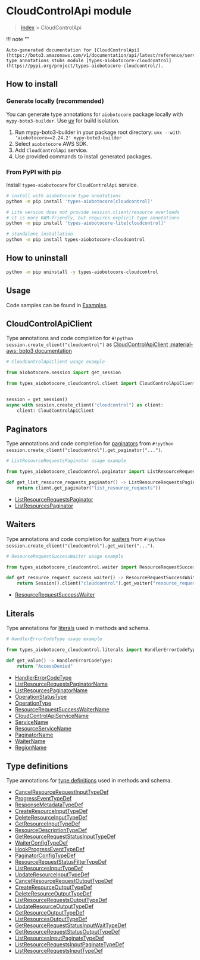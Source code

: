 # CloudControlApi module

> [Index](../README.md) > CloudControlApi


!!! note ""

    Auto-generated documentation for [CloudControlApi](https://boto3.amazonaws.com/v1/documentation/api/latest/reference/services/cloudcontrol.html#cloudcontrolapi)
    type annotations stubs module [types-aiobotocore-cloudcontrol](https://pypi.org/project/types-aiobotocore-cloudcontrol/).

## How to install

### Generate locally (recommended)

You can generate type annotations for `aiobotocore` package locally with `mypy-boto3-builder`.
Use [uv](https://docs.astral.sh/uv/getting-started/installation/) for build isolation.

1. Run mypy-boto3-builder in your package root directory: `uvx --with 'aiobotocore==2.24.2' mypy-boto3-builder`
1. Select `aiobotocore` AWS SDK.
1. Add `CloudControlApi` service.
1. Use provided commands to install generated packages.



### From PyPI with pip

Install `types-aiobotocore` for `CloudControlApi` service.

```bash
# install with aiobotocore type annotations
python -m pip install 'types-aiobotocore[cloudcontrol]'

# Lite version does not provide session.client/resource overloads
# it is more RAM-friendly, but requires explicit type annotations
python -m pip install 'types-aiobotocore-lite[cloudcontrol]'

# standalone installation
python -m pip install types-aiobotocore-cloudcontrol
```



## How to uninstall

```bash
python -m pip uninstall -y types-aiobotocore-cloudcontrol
```

## Usage

Code samples can be found in [Examples](./usage.md).

## CloudControlApiClient

Type annotations and code completion for  `#!python session.create_client("cloudcontrol")` as [CloudControlApiClient](./client.md)
[:material-aws: boto3 documentation](https://boto3.amazonaws.com/v1/documentation/api/latest/reference/services/cloudcontrol.html#CloudControlApi.Client)

```python
# CloudControlApiClient usage example

from aiobotocore.session import get_session

from types_aiobotocore_cloudcontrol.client import CloudControlApiClient


session = get_session()
async with session.create_client("cloudcontrol") as client:
    client: CloudControlApiClient
```


## Paginators

Type annotations and code completion for
[paginators](./paginators.md)
from `#!python session.create_client("cloudcontrol").get_paginator("...")`.

```python
# ListResourceRequestsPaginator usage example

from types_aiobotocore_cloudcontrol.paginator import ListResourceRequestsPaginator

def get_list_resource_requests_paginator() -> ListResourceRequestsPaginator:
    return client.get_paginator("list_resource_requests"))
```

- [ListResourceRequestsPaginator](./paginators.md#listresourcerequestspaginator)
- [ListResourcesPaginator](./paginators.md#listresourcespaginator)




## Waiters

Type annotations and code completion for
[waiters](./waiters.md)
from `#!python session.create_client("cloudcontrol").get_waiter("...")`.

```python
# ResourceRequestSuccessWaiter usage example

from types_aiobotocore_cloudcontrol.waiter import ResourceRequestSuccessWaiter

def get_resource_request_success_waiter() -> ResourceRequestSuccessWaiter:
    return Session().client("cloudcontrol").get_waiter("resource_request_success")
```

- [ResourceRequestSuccessWaiter](./waiters.md#resourcerequestsuccesswaiter)






## Literals

Type annotations for [literals](./literals.md) used in methods and schema.

```python
# HandlerErrorCodeType usage example

from types_aiobotocore_cloudcontrol.literals import HandlerErrorCodeType

def get_value() -> HandlerErrorCodeType:
    return "AccessDenied"
```

- [HandlerErrorCodeType](./literals.md#handlererrorcodetype)
- [ListResourceRequestsPaginatorName](./literals.md#listresourcerequestspaginatorname)
- [ListResourcesPaginatorName](./literals.md#listresourcespaginatorname)
- [OperationStatusType](./literals.md#operationstatustype)
- [OperationType](./literals.md#operationtype)
- [ResourceRequestSuccessWaiterName](./literals.md#resourcerequestsuccesswaitername)
- [CloudControlApiServiceName](./literals.md#cloudcontrolapiservicename)
- [ServiceName](./literals.md#servicename)
- [ResourceServiceName](./literals.md#resourceservicename)
- [PaginatorName](./literals.md#paginatorname)
- [WaiterName](./literals.md#waitername)
- [RegionName](./literals.md#regionname)




## Type definitions

Type annotations for [type definitions](./type_defs.md) used in methods and schema.

- [CancelResourceRequestInputTypeDef](./type_defs.md#cancelresourcerequestinputtypedef)
- [ProgressEventTypeDef](./type_defs.md#progresseventtypedef)
- [ResponseMetadataTypeDef](./type_defs.md#responsemetadatatypedef)
- [CreateResourceInputTypeDef](./type_defs.md#createresourceinputtypedef)
- [DeleteResourceInputTypeDef](./type_defs.md#deleteresourceinputtypedef)
- [GetResourceInputTypeDef](./type_defs.md#getresourceinputtypedef)
- [ResourceDescriptionTypeDef](./type_defs.md#resourcedescriptiontypedef)
- [GetResourceRequestStatusInputTypeDef](./type_defs.md#getresourcerequeststatusinputtypedef)
- [WaiterConfigTypeDef](./type_defs.md#waiterconfigtypedef)
- [HookProgressEventTypeDef](./type_defs.md#hookprogresseventtypedef)
- [PaginatorConfigTypeDef](./type_defs.md#paginatorconfigtypedef)
- [ResourceRequestStatusFilterTypeDef](./type_defs.md#resourcerequeststatusfiltertypedef)
- [ListResourcesInputTypeDef](./type_defs.md#listresourcesinputtypedef)
- [UpdateResourceInputTypeDef](./type_defs.md#updateresourceinputtypedef)
- [CancelResourceRequestOutputTypeDef](./type_defs.md#cancelresourcerequestoutputtypedef)
- [CreateResourceOutputTypeDef](./type_defs.md#createresourceoutputtypedef)
- [DeleteResourceOutputTypeDef](./type_defs.md#deleteresourceoutputtypedef)
- [ListResourceRequestsOutputTypeDef](./type_defs.md#listresourcerequestsoutputtypedef)
- [UpdateResourceOutputTypeDef](./type_defs.md#updateresourceoutputtypedef)
- [GetResourceOutputTypeDef](./type_defs.md#getresourceoutputtypedef)
- [ListResourcesOutputTypeDef](./type_defs.md#listresourcesoutputtypedef)
- [GetResourceRequestStatusInputWaitTypeDef](./type_defs.md#getresourcerequeststatusinputwaittypedef)
- [GetResourceRequestStatusOutputTypeDef](./type_defs.md#getresourcerequeststatusoutputtypedef)
- [ListResourcesInputPaginateTypeDef](./type_defs.md#listresourcesinputpaginatetypedef)
- [ListResourceRequestsInputPaginateTypeDef](./type_defs.md#listresourcerequestsinputpaginatetypedef)
- [ListResourceRequestsInputTypeDef](./type_defs.md#listresourcerequestsinputtypedef)

